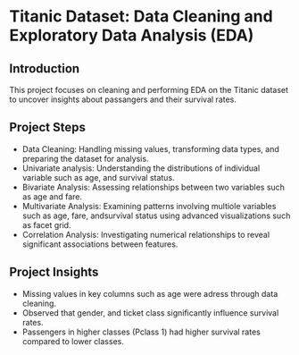 # Titanic Dataset: Data Cleaning and Exploratory Data Analysis (EDA)

## Introduction

This project focuses on cleaning and performing EDA on the Titanic dataset to uncover insights about passangers and their survival rates.


## Project Steps

- Data Cleaning: Handling missing values, transforming data types, and preparing the dataset for analysis.
- Univariate analysis: Understanding the distributions of individual variable such as age, and survival status. 
- Bivariate Analysis: Assessing relationships between two variables such as age  and fare. 
- Multivariate Analysis: Examining patterns involving multiole variables such as age, fare, andsurvival status using advanced visualizations such as facet grid.
- Correlation Analysis: Investigating numerical relationships to reveal significant associations between features.

## Project Insights
  - Missing values in key columns such as age were adress through data cleaning.
   - Observed that gender, and ticket class significantly influence   survival rates.
   - Passengers in higher classes (Pclass 1) had higher survival rates compared to lower classes. 
   
